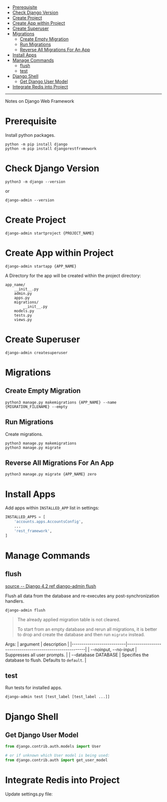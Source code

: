 - [Prerequisite](#prerequisite)
- [Check Django Version](#check-django-version)
- [Create Project](#create-project)
- [Create App within Project](#create-app-within-project)
- [Create Superuser](#create-superuser)
- [Migrations](#migrations)
  - [Create Empty Migration](#create-empty-migration)
  - [Run Migrations](#run-migrations)
  - [Reverse All Migrations For An App](#reverse-all-migrations-for-an-app)
- [Install Apps](#install-apps)
- [Manage Commands](#manage-commands)
  - [flush](#flush)
  - [test](#test)
- [Django Shell](#django-shell)
  - [Get Django User Model](#get-django-user-model)
- [Integrate Redis into Project](#integrate-redis-into-project)

---

Notes on Django Web Framework

# Prerequisite
Install python packages.
```shell
python -m pip install django
python -m pip install djangorestframework
```

# Check Django Version
```shell
python3 -m django --version
```
or
```shell
django-admin --version
```

# Create Project
```shell
django-admin startproject {PROJECT_NAME}
```

# Create App within Project
```shell
django-admin startapp {APP_NAME}
```

A Directory for the app will be created within the project directory:
```
app_name/
    __init__.py
    admin.py
    apps.py
    migrations/
        __init__.py
    models.py
    tests.py
    views.py
```

# Create Superuser
```shell
django-admin createsuperuser
```

# Migrations
## Create Empty Migration
```shell
python3 manage.py makemigrations {APP_NAME} --name {MIGRATION_FILENAME} --empty
```

## Run Migrations
Create migrations.
```shell
python3 manage.py makemigrations
python3 manage.py migrate
```

## Reverse All Migrations For An App
```shell
python3 manage.py migrate {APP_NAME} zero
```

# Install Apps
Add apps within `INSTALLED_APP` list in settings:
```python
INSTALLED_APPS = [
    'accounts.apps.AccountsConfig',
    ...
    'rest_framework',
]
```

# Manage Commands
## flush

[source -- Django 4.2 ref django-admin flush](https://docs.djangoproject.com/en/4.2/ref/django-admin/#flush)

Flush all data from the database and re-executes any post-synchronization handlers.
```shell
django-admin flush
```
> The already applied migration table is not cleared.
>
> To start from an empty database and rerun all migrations, it is better to drop and create the database and then run `migrate` instead.

Args:
| argument                  | description                                             |
|---------------------------|---------------------------------------------------------|
|   --noinput, --no-input   | Suppresses all user prompts.                            |
|   --database DATABASE     | Specifies the database to flush. Defaults to `default`. |

## test
Run tests for installed apps.
```shell
django-admin test [test_label [test_label ...]]
```

#  Django Shell
## Get Django User Model
```python
from django.contrib.auth.models import User

# or if unknown which User model is being used:
from django.contrib.auth import get_user_model
```

# Integrate Redis into Project

Update settings.py file:
```python
```